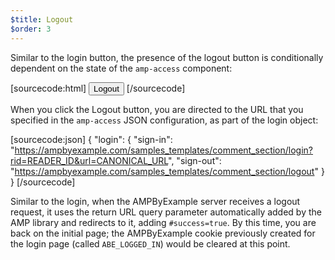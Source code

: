 ```yaml
---
$title: Logout
$order: 3
---
```


Similar to the login button, the presence of the logout button is conditionally dependent on the state of the `amp-access` component:

[sourcecode:html]
<button amp-access="loggedIn" amp-access-hide tabindex="0" on="tap:amp-access.login-sign-out" class="button-primary comment-button">Logout</button>
[/sourcecode]

When you click the Logout button, you are directed to the URL that you specified in the `amp-access` JSON configuration, as part of the login object:

[sourcecode:json]
{
"login": {
  "sign-in": "https://ampbyexample.com/samples_templates/comment_section/login?rid=READER_ID&url=CANONICAL_URL",
  "sign-out": "https://ampbyexample.com/samples_templates/comment_section/logout"
  }
}
[/sourcecode]

Similar to the login, when the AMPByExample server receives a logout request, it uses the return URL query parameter automatically added by the AMP library and redirects to it, adding `#success=true`. By this time, you are back on the initial page; the AMPByExample cookie previously created for the login page (called `ABE_LOGGED_IN`) would be cleared at this point.
